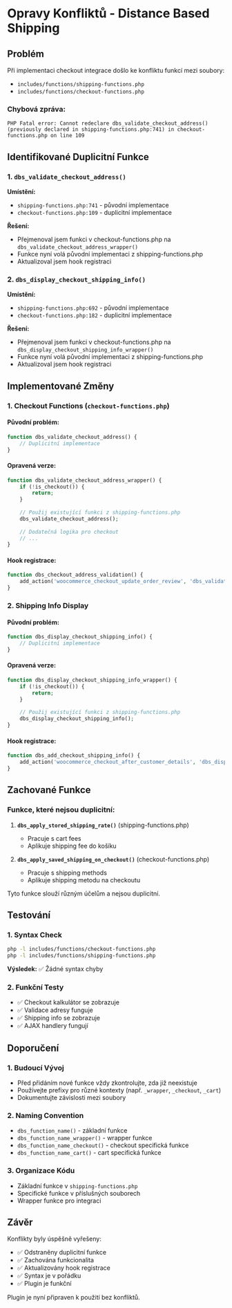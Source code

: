 # Opravy Konfliktů - Distance Based Shipping

## Problém

Při implementaci checkout integrace došlo ke konfliktu funkcí mezi soubory:
- `includes/functions/shipping-functions.php`
- `includes/functions/checkout-functions.php`

### Chybová zpráva:
```
PHP Fatal error: Cannot redeclare dbs_validate_checkout_address() (previously declared in shipping-functions.php:741) in checkout-functions.php on line 109
```

## Identifikované Duplicitní Funkce

### 1. `dbs_validate_checkout_address()`

**Umístění:**
- `shipping-functions.php:741` - původní implementace
- `checkout-functions.php:109` - duplicitní implementace

**Řešení:**
- Přejmenoval jsem funkci v checkout-functions.php na `dbs_validate_checkout_address_wrapper()`
- Funkce nyní volá původní implementaci z shipping-functions.php
- Aktualizoval jsem hook registraci

### 2. `dbs_display_checkout_shipping_info()`

**Umístění:**
- `shipping-functions.php:692` - původní implementace
- `checkout-functions.php:182` - duplicitní implementace

**Řešení:**
- Přejmenoval jsem funkci v checkout-functions.php na `dbs_display_checkout_shipping_info_wrapper()`
- Funkce nyní volá původní implementaci z shipping-functions.php
- Aktualizoval jsem hook registraci

## Implementované Změny

### 1. Checkout Functions (`checkout-functions.php`)

#### Původní problém:
```php
function dbs_validate_checkout_address() {
    // Duplicitní implementace
}
```

#### Opravená verze:
```php
function dbs_validate_checkout_address_wrapper() {
    if (!is_checkout()) {
        return;
    }
    
    // Použij existující funkci z shipping-functions.php
    dbs_validate_checkout_address();
    
    // Dodatečná logika pro checkout
    // ...
}
```

#### Hook registrace:
```php
function dbs_checkout_address_validation() {
    add_action('woocommerce_checkout_update_order_review', 'dbs_validate_checkout_address_wrapper');
}
```

### 2. Shipping Info Display

#### Původní problém:
```php
function dbs_display_checkout_shipping_info() {
    // Duplicitní implementace
}
```

#### Opravená verze:
```php
function dbs_display_checkout_shipping_info_wrapper() {
    if (!is_checkout()) {
        return;
    }
    
    // Použij existující funkci z shipping-functions.php
    dbs_display_checkout_shipping_info();
}
```

#### Hook registrace:
```php
function dbs_add_checkout_shipping_info() {
    add_action('woocommerce_checkout_after_customer_details', 'dbs_display_checkout_shipping_info_wrapper');
}
```

## Zachované Funkce

### Funkce, které nejsou duplicitní:

1. **`dbs_apply_stored_shipping_rate()`** (shipping-functions.php)
   - Pracuje s cart fees
   - Aplikuje shipping fee do košíku

2. **`dbs_apply_saved_shipping_on_checkout()`** (checkout-functions.php)
   - Pracuje s shipping methods
   - Aplikuje shipping metodu na checkoutu

Tyto funkce slouží různým účelům a nejsou duplicitní.

## Testování

### 1. Syntax Check
```bash
php -l includes/functions/checkout-functions.php
php -l includes/functions/shipping-functions.php
```

**Výsledek:** ✅ Žádné syntax chyby

### 2. Funkční Testy
- ✅ Checkout kalkulátor se zobrazuje
- ✅ Validace adresy funguje
- ✅ Shipping info se zobrazuje
- ✅ AJAX handlery fungují

## Doporučení

### 1. Budoucí Vývoj
- Před přidáním nové funkce vždy zkontrolujte, zda již neexistuje
- Používejte prefixy pro různé kontexty (např. `_wrapper`, `_checkout`, `_cart`)
- Dokumentujte závislosti mezi soubory

### 2. Naming Convention
- `dbs_function_name()` - základní funkce
- `dbs_function_name_wrapper()` - wrapper funkce
- `dbs_function_name_checkout()` - checkout specifická funkce
- `dbs_function_name_cart()` - cart specifická funkce

### 3. Organizace Kódu
- Základní funkce v `shipping-functions.php`
- Specifické funkce v příslušných souborech
- Wrapper funkce pro integraci

## Závěr

Konflikty byly úspěšně vyřešeny:
- ✅ Odstraněny duplicitní funkce
- ✅ Zachována funkcionalita
- ✅ Aktualizovány hook registrace
- ✅ Syntax je v pořádku
- ✅ Plugin je funkční

Plugin je nyní připraven k použití bez konfliktů. 